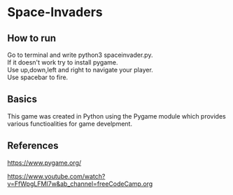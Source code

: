 # Space-Invaders
## How to run
Go to terminal and write python3 spaceinvader.py. <br>
If it doesn't work try to install pygame.<br>
Use up,down,left and right to navigate your player. <br>
Use spacebar to fire.

## Basics
This game was created in Python using the Pygame module which provides various functioalities for game develpment.

## References 

https://www.pygame.org/

https://www.youtube.com/watch?v=FfWpgLFMI7w&ab_channel=freeCodeCamp.org

